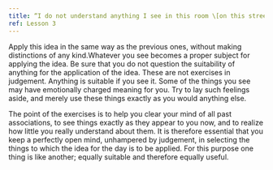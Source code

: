```yaml
---
title: “I do not understand anything I see in this room \[on this street, from this window, in this place\].”
ref: Lesson 3
---
```


Apply this idea in the same way as the previous ones, without making
distinctions of any kind.Whatever you see becomes a proper subject for
applying the idea. Be sure that you do not question the suitability of
anything for the application of the idea. These are not exercises in
judgement. Anything is suitable if you see it. Some of the things you
see may have emotionally charged meaning for you. Try to lay such
feelings aside, and merely use these things exactly as you would
anything else.

The point of the exercises is to help you clear your mind of all past
associations, to see things exactly as they appear to you now, and to
realize how little you really understand about them. It is therefore
essential that you keep a perfectly open mind, unhampered by judgement,
in selecting the things to which the idea for the day is to be applied.
For this purpose one thing is like another; equally suitable and
therefore equally useful.

